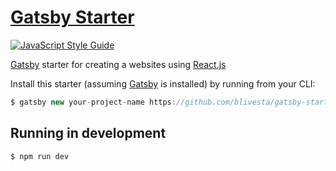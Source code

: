 # [Gatsby Starter](http://git.blivesta.com/gatsby-starter)

[![JavaScript Style Guide](https://img.shields.io/badge/code%20style-standard-brightgreen.svg)](http://standardjs.com/)

[Gatsby](https://github.com/gatsbyjs/gatsby) starter for creating a  websites using [React.js](https://facebook.github.io/react/)

Install this starter (assuming [Gatsby](https://github.com/gatsbyjs/gatsby) is installed) by running from your CLI:
```js
$ gatsby new your-project-name https://github.com/blivesta/gatsby-starter
```

## Running in development

```
$ npm run dev
```
